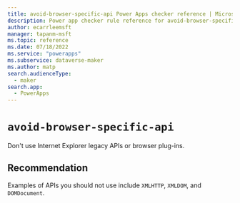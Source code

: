 ```yaml
---
title: avoid-browser-specific-api Power Apps checker reference | Microsoft Docs
description: Power app checker rule reference for avoid-browser-specific-api.
author: ecarrleemsft
manager: tapanm-msft
ms.topic: reference
ms.date: 07/18/2022
ms.service: "powerapps"
ms.subservice: dataverse-maker
ms.author: matp
search.audienceType: 
  - maker
search.app: 
  - PowerApps
---
```

# `avoid-browser-specific-api`

Don't use Internet Explorer legacy APIs or browser plug-ins.

## Recommendation
Examples of APIs you should not use include `XMLHTTP`, `XMLDOM`, and `DOMDocument`. 